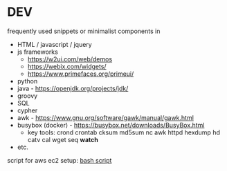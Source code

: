 # DEV

frequently used snippets or minimalist components in
* HTML / javascript / jquery
* js frameworks
  * https://w2ui.com/web/demos
  * https://webix.com/widgets/
  * https://www.primefaces.org/primeui/
* python
* java - https://openjdk.org/projects/jdk/
* groovy
* SQL
* cypher
* awk - https://www.gnu.org/software/gawk/manual/gawk.html
* busybox (docker) - https://busybox.net/downloads/BusyBox.html
  * key tools: crond crontab cksum md5sum nc awk httpd hexdump hd catv cal wget seq **watch**
* etc.

script for aws ec2 setup: [bash script](aws-ec2-ubuntu-setup-new-ec2--Apr2025.sh)


